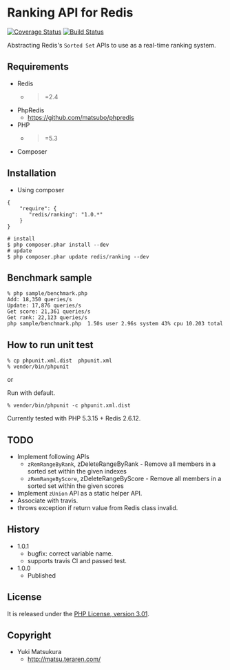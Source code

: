 Ranking API for Redis 
=============================
[![Coverage Status](https://coveralls.io/repos/matsubo/redis-ranking/badge.png?branch=master)](https://coveralls.io/r/matsubo/redis-ranking) [![Build Status](https://travis-ci.org/matsubo/redis-ranking.png?branch=master)](https://travis-ci.org/matsubo/redis-ranking)

Abstracting Redis's `Sorted Set` APIs to use as a real-time ranking system.

Requirements
-----------------------------
- Redis
  - >=2.4
- PhpRedis
  - https://github.com/matsubo/phpredis
- PHP
  - >=5.3
- Composer



Installation
----------------------------

* Using composer

```
{
    "require": {
       "redis/ranking": "1.0.*"
    }
}
```

```
# install
$ php composer.phar install --dev
# update
$ php composer.phar update redis/ranking --dev
```

Benchmark sample
-----------------------------
```
% php sample/benchmark.php
Add: 18,350 queries/s
Update: 17,876 queries/s
Get score: 21,361 queries/s
Get rank: 22,123 queries/s
php sample/benchmark.php  1.50s user 2.96s system 43% cpu 10.203 total
```


How to run unit test
----------------------------
```
% cp phpunit.xml.dist  phpunit.xml
% vendor/bin/phpunit
```
or

Run with default.
```
% vendor/bin/phpunit -c phpunit.xml.dist
```

Currently tested with PHP 5.3.15 + Redis 2.6.12.


TODO
-----------------------------
- Implement following APIs
  - `zRemRangeByRank`, zDeleteRangeByRank - Remove all members in a sorted set within the given indexes
  - `zRemRangeByScore`, zDeleteRangeByScore - Remove all members in a sorted set within the given scores
- Implement `zUnion` API as a static helper API.
- Associate with travis.
- throws exception if return value from Redis class invalid.


History
----------------------------
- 1.0.1
  - bugfix: correct variable name.
  - supports travis CI and passed test.
- 1.0.0
  - Published



License
----------------------------
It is released under the [PHP License, version 3.01](http://www.php.net/license/3_01.txt).

Copyright
-----------------------------
- Yuki Matsukura
  - http://matsu.teraren.com/



